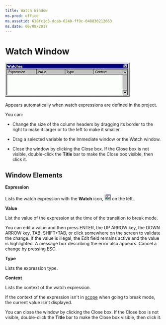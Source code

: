 ```yaml
---
title: Watch Window
ms.prod: office
ms.assetid: 618fc1d3-dcab-6240-ff9c-048830212663
ms.date: 06/08/2017
---
```



# Watch Window


![Watch window](../../../images/watch_ZA01201806.gif)



Appears automatically when watch expressions are defined in the project.

You can:



- Change the size of the column headers by dragging its border to the right to make it larger or to the left to make it smaller.
    
- Drag a selected variable to the  Immediate window or the Watch window.
    
- Close the window by clicking the Close box. If the Close box is not visible, double-click the  **Title** bar to make the Close box visible, then click it.
    


## Window Elements

 **Expression**

Lists the watch expression with the  **Watch** icon,
![Toolbar button](../../../images/tbr_wawd_ZA01201768.gif) on the left.

 **Value**

List the value of the expression at the time of the transition to break mode.

You can edit a value and then press ENTER, the UP ARROW key, the DOWN ARROW key, TAB, SHIFT+TAB, or click somewhere on the screen to validate the change. If the value is illegal, the Edit field remains active and the value is highlighted. A message box describing the error also appears. Cancel a change by pressing ESC.

 **Type**

Lists the expression type.

 **Context**

Lists the context of the watch expression.

If the context of the expression isn't in [scope](../../Glossary/vbe-glossary.md#scope) when going to break mode, the current value isn't displayed.

You can close the window by clicking the Close box. If the Close box is not visible, double-click the  **Title** bar to make the Close box visible, then click it.


